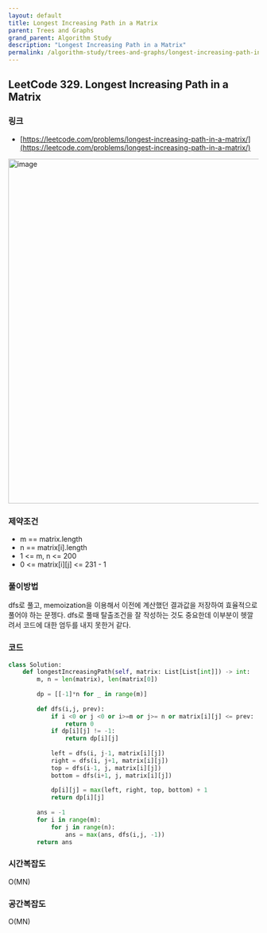 ```yaml
---
layout: default
title: Longest Increasing Path in a Matrix
parent: Trees and Graphs
grand_parent: Algorithm Study
description: "Longest Increasing Path in a Matrix"
permalink: /algorithm-study/trees-and-graphs/longest-increasing-path-in-a-matrix
---
```


## LeetCode 329. Longest Increasing Path in a Matrix
### 링크
- [https://leetcode.com/problems/longest-increasing-path-in-a-matrix/](https://leetcode.com/problems/longest-increasing-path-in-a-matrix/)

<img width="694" alt="image" src="https://user-images.githubusercontent.com/39396725/198005121-05ab5e30-e58f-4c9f-8533-5b69a796e595.png">

### 제약조건
- m == matrix.length
- n == matrix[i].length
- 1 <= m, n <= 200
- 0 <= matrix[i][j] <= 231 - 1

### 풀이방법
dfs로 풀고, memoization을 이용해서 이전에 계산했던 결과값을 저장하여 효율적으로 풀어야 하는 문젱다.
dfs로 풀때 탈출조건을 잘 작성하는 것도 중요한데 이부분이 헷깔려서 코드에 대한 엄두를 내지 못한거 같다. 


### 코드
```python
class Solution:
    def longestIncreasingPath(self, matrix: List[List[int]]) -> int:
        m, n = len(matrix), len(matrix[0])
        
        dp = [[-1]*n for _ in range(m)]
        
        def dfs(i,j, prev):
            if i <0 or j <0 or i>=m or j>= n or matrix[i][j] <= prev:
                return 0
            if dp[i][j] != -1:
                return dp[i][j]
            
            left = dfs(i, j-1, matrix[i][j])
            right = dfs(i, j+1, matrix[i][j])
            top = dfs(i-1, j, matrix[i][j])
            bottom = dfs(i+1, j, matrix[i][j])
            
            dp[i][j] = max(left, right, top, bottom) + 1
            return dp[i][j]
        
        ans = -1
        for i in range(m):
            for j in range(n):
                ans = max(ans, dfs(i,j, -1))
        return ans
```

### 시간복잡도
O(MN)

### 공간복잡도
O(MN)
